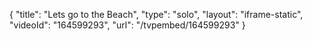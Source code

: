 {
    "title": "Lets go to the Beach",
    "type": "solo",
    "layout": "iframe-static",
    "videoId": "164599293",
    "url": "\/tvpembed\/164599293"
}